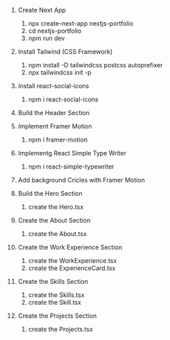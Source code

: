 1.  Create Next App

    1. npx create-next-app nextjs-portfolio
    2. cd nextjs-portfolio
    3. npm run dev

2.  Install Tailwind (CSS Framework)

    1. npm install -D tailwindcss postcss autoprefixer
    2. npx tailwindcss init -p

3.  Install react-social-icons

    1. npm i react-social-icons

4.  Build the Header Section

5.  Implement Framer Motion

    1. npm i framer-motion

6.  Implementg React Simple Type Writer

    1. npm i react-simple-typewriter

7.  Add background Cricles with Framer Motion

8.  Build the Hero Section

    1. create the Hero.tsx

9.  Create the About Section

    1. create the About.tsx

10. Create the Work Experience Section

    1. create the WorkExperience.tsx
    2. create the ExperienceCard.tsx

11. Create the Skills Section

    1. create the Skills.tsx
    2. create the Skill.tsx

12. Create the Projects Section

    1. create the Projects.tsx
